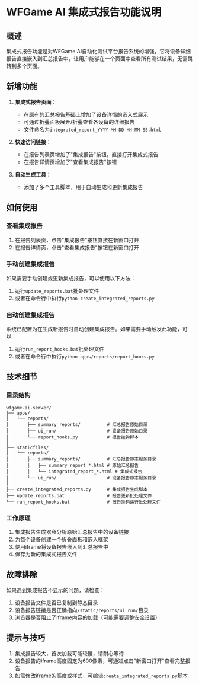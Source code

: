 # WFGame AI 集成式报告功能说明

## 概述

集成式报告功能是对WFGame AI自动化测试平台报告系统的增强，它将设备详细报告直接嵌入到汇总报告中，让用户能够在一个页面中查看所有测试结果，无需跳转到多个页面。

## 新增功能

1. **集成式报告页面**：
   - 在原有的汇总报告基础上增加了设备详情的嵌入式展示
   - 可通过折叠面板展开/折叠查看各设备的详细报告
   - 文件命名为`integrated_report_YYYY-MM-DD-HH-MM-SS.html`

2. **快速访问链接**：
   - 在报告列表页增加了"集成报告"按钮，直接打开集成式报告
   - 在报告详情页增加了"查看集成报告"按钮

3. **自动生成工具**：
   - 添加了多个工具脚本，用于自动生成和更新集成报告

## 如何使用

### 查看集成报告

1. 在报告列表页，点击"集成报告"按钮直接在新窗口打开
2. 在报告详情页，点击"查看集成报告"按钮在新窗口打开

### 手动创建集成报告

如果需要手动创建或更新集成报告，可以使用以下方法：

1. 运行`update_reports.bat`批处理文件
2. 或者在命令行中执行`python create_integrated_reports.py`

### 自动创建集成报告

系统已配置为在生成新报告时自动创建集成报告。如果需要手动触发此功能，可以：

1. 运行`run_report_hooks.bat`批处理文件
2. 或者在命令行中执行`python apps/reports/report_hooks.py`

## 技术细节

### 目录结构

```
wfgame-ai-server/
├── apps/
│   └── reports/
│       ├── summary_reports/          # 汇总报告原始目录
│       ├── ui_run/                   # 设备报告原始目录
│       └── report_hooks.py           # 报告挂钩脚本
│
├── staticfiles/
│   └── reports/
│       ├── summary_reports/          # 汇总报告静态服务目录
│       │   ├── summary_report_*.html # 原始汇总报告
│       │   └── integrated_report_*.html # 集成式报告
│       └── ui_run/                   # 设备报告静态服务目录
│
├── create_integrated_reports.py      # 集成报告生成脚本
├── update_reports.bat                # 报告更新批处理文件
└── run_report_hooks.bat              # 报告挂钩运行批处理文件
```

### 工作原理

1. 集成报告生成器会分析原始汇总报告中的设备链接
2. 为每个设备创建一个折叠面板和嵌入框架
3. 使用iframe将设备报告嵌入到汇总报告中
4. 保存为新的集成式报告文件

## 故障排除

如果遇到集成报告不显示的问题，请检查：

1. 设备报告文件是否已复制到静态目录
2. 设备报告链接是否正确指向`/static/reports/ui_run/`目录
3. 浏览器是否阻止了iframe内容的加载（可能需要调整安全设置）

## 提示与技巧

1. 集成报告较大，首次加载可能较慢，请耐心等待
2. 设备报告的iframe高度固定为600像素，可通过点击"新窗口打开"查看完整报告
3. 如需修改iframe的高度或样式，可编辑`create_integrated_reports.py`脚本
